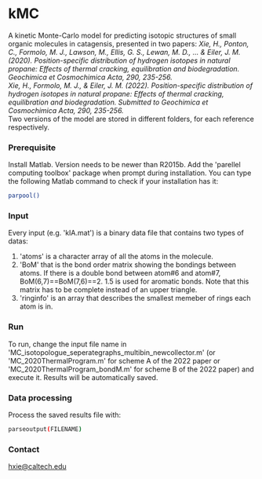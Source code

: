 # kMC
A kinetic Monte-Carlo model for predicting isotopic structures of small organic molecules in catagensis, presented in two papers:     <em>
Xie, H., Ponton, C., Formolo, M. J., Lawson, M., Ellis, G. S., Lewan, M. D., ... & Eiler, J. M. (2020). Position-specific distribution of hydrogen isotopes in natural propane: Effects of thermal cracking, equilibration and biodegradation. Geochimica et Cosmochimica Acta, 290, 235-256.</em>  
<em>Xie, H., Formolo, M. J., & Eiler, J. M. (2022). Position-specific distribution of hydrogen isotopes in natural propane: Effects of thermal cracking, equilibration and biodegradation. Submitted to Geochimica et Cosmochimica Acta, 290, 235-256.</em>  
Two versions of the model are stored in different folders, for each reference respectively. 

### Prerequisite
Install Matlab. Version needs to be newer than R2015b. Add the 'parellel computing toolbox' package when prompt during installation. You can type the following Matlab command to check if your installation has it:
```bash
parpool()
```

### Input
Every input (e.g. 'kIA.mat') is a binary data file that contains two types of datas:
1. 'atoms' is a character array of all the atoms in the molecule.
2. 'BoM' that is the bond order matrix showing the bondings between atoms. If there is a double bond between atom#6 and atom#7, BoM(6,7)==BoM(7,6)==2. 1.5 is used for aromatic bonds. Note that this matrix has to be complete instead of an upper triangle. 
3. 'ringinfo' is an array that describes the smallest memeber of rings each atom is in.

### Run
To run, change the input file name in 'MC_isotopologue_seperategraphs_multibin_newcollector.m' (or 'MC_2020ThermalProgram.m' for scheme A of the 2022 paper or 'MC_2020ThermalProgram_bondM.m' for scheme B of the 2022 paper) and execute it. Results will be automatically saved.

### Data processing
Process the saved results file with:
```bash
parseoutput(FILENAME)
```

### Contact
hxie@caltech.edu
